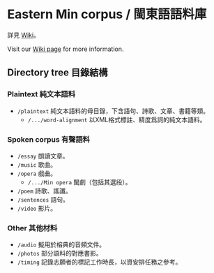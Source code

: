# Eastern Min corpus / 閩東語語料庫

詳見 [Wiki](https://github.com/MindongLab/cdo-corpus/wiki)。

Visit our [Wiki page](https://github.com/MindongLab/cdo-corpus/wiki) for more information.

## Directory tree 目錄結構

### Plaintext 純文本語料

- `/plaintext` 純文本語料的母目錄，下含語句、詩歌、文章、書籍等類。
  - `/.../word-alignment` 以XML格式標註、精度爲詞的純文本語料。

### Spoken corpus 有聲語料

- `/essay` 朗讀文章。
- `/music` 歌曲。
- `/opera` 戲曲。
  - `/.../Min opera` 閩劇（包括其選段）。
- `/poem` 詩歌、謠讖。
- `/sentences` 語句。
- `/video` 影片。

### Other 其他材料

- `/audio` 擬用於榕典的音頻文件。
- `/photos` 部分語料的對應書影。
- `/timing` 記錄志願者的標記工作時長，以資安排任務之參考。
